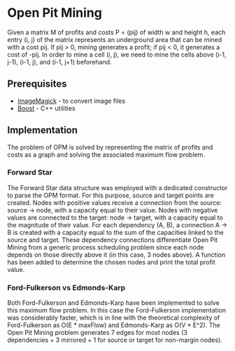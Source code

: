 # Open Pit Mining
Given a matrix M of profits and costs P = (pij) of width w and height h, each entry (i, j) of the matrix represents an underground area that can be mined with a cost pij. 
If pij > 0, mining generates a profit; if pij < 0, it generates a cost of -pij. 
In order to mine a cell (i, j), we need to mine the cells above (i-1, j-1), (i-1, j), and (i-1, j+1) beforehand.

## Prerequisites
* [ImageMagick](https://github.com/ImageMagick/ImageMagick) - to convert image files
* [Boost](https://github.com/boostorg/boost) - C++ utilities

## Implementation
The problem of OPM is solved by representing the matrix of profits and costs as a graph and solving the associated maximum flow problem.

### Forward Star
The Forward Star data structure was employed with a dedicated constructor to parse the OPM format. 
For this purpose, source and target points are created. 
Nodes with positive values receive a connection from the source: source -> node, with a capacity equal to their value. 
Nodes with negative values are connected to the target: node -> target, with a capacity equal to the magnitude of their value. 
For each dependency (A, B), a connection A -> B is created with a capacity equal to the sum of the capacities linked to the source and target. 
These dependency connections differentiate Open Pit Mining from a generic process scheduling problem since each node depends on those directly above it (in this case, 3 nodes above). 
A function has been added to determine the chosen nodes and print the total profit value.

### Ford-Fulkerson vs Edmonds-Karp
Both Ford-Fulkerson and Edmonds-Karp have been implemented to solve this maximum flow problem.
In this case the Ford-Fulkerson implementation was considerably faster, which is in line with the theoretical complexity of Ford-Fulkerson as O(E * maxFlow) and Edmonds-Karp as O(V * E^2). 
The Open Pit Mining problem generates 7 edges for most nodes (3 dependencies + 3 mirrored + 1 for source or target for non-margin nodes).
